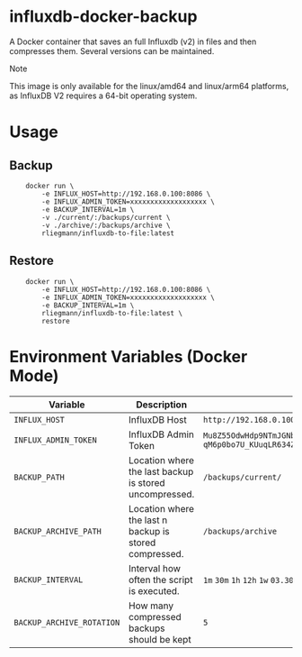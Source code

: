 # influxdb-docker-backup

A Docker container that saves an full Influxdb (v2) in files and then compresses them. Several versions can be maintained.


> [!NOTE]  
> This image is only available for the linux/amd64 and linux/arm64 platforms, as InfluxDB V2 requires a 64-bit operating system.


# Usage
## Backup
```shell
    docker run \
        -e INFLUX_HOST=http://192.168.0.100:8086 \
        -e INFLUX_ADMIN_TOKEN=xxxxxxxxxxxxxxxxxxx \
        -e BACKUP_INTERVAL=1m \
        -v ./current/:/backups/current \
        -v ./archive/:/backups/archive \
        rliegmann/influxdb-to-file:latest
```







## Restore
```shell
    docker run \
        -e INFLUX_HOST=http://192.168.0.100:8086 \
        -e INFLUX_ADMIN_TOKEN=xxxxxxxxxxxxxxxxxxx \
        -e BACKUP_INTERVAL=1m \
        rliegmann/influxdb-to-file:latest \
        restore
```


# Environment Variables (Docker Mode)

| Variable                  | Description                                            | Example Usage                      | Required? | Default |
| ------------------------- |  ----------------------------------------------------- | ---------------------------------  | --------  | ------- |
| `INFLUX_HOST`             |             InfluxDB Host                              | `http://192.168.0.100:8086`        |    Yes    |         |
| `INFLUX_ADMIN_TOKEN`      |             InfluxDB Admin Token                       | `Mu8Z55OdwHdp9NTmJGNbXeCL7YOY5j46esTS4_6LVWQnRLA_<br>9GN8EQKTZjI-qM6p0bo7U_KUuqLR634ZLzDmDQ==` |    Yes    |      |
| `BACKUP_PATH`             | Location where the last backup is stored uncompressed. | `/backups/current/`                |    No     |         |
| `BACKUP_ARCHIVE_PATH`     | Location where the last n backup is stored compressed. | `/backups/archive`                 |    No     |         |
| `BACKUP_INTERVAL`         | Interval how often the script is executed.             | `1m` `30m` `1h` `12h` `1w` `03.30` |    No     |   `1h`  |
| `BACKUP_ARCHIVE_ROTATION` | How many compressed backups should be kept             | `5 `                               |    No     |   `10`  |
